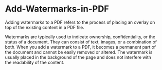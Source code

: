 # Add-Watermarks-in-PDF
Adding watermarks to a PDF refers to the process of placing an overlay on top of the existing content in a PDF file.

Watermarks are typically used to indicate ownership, confidentiality, or the status of a document. They can consist of text, images, or a combination of both.
When you add a watermark to a PDF, it becomes a permanent part of the document and cannot be easily removed or altered. The watermark is usually placed in the background of the page and does not interfere with the readability of the content.
